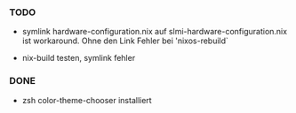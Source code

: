 ### TODO

- symlink hardware-configuration.nix auf slmi-hardware-configuration.nix ist workaround. Ohne den Link Fehler bei 'nixos-rebuild`

- nix-build testen, symlink fehler

### DONE
- zsh color-theme-chooser installiert

